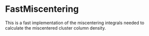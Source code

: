 # FastMiscentering
This is a fast implementation of the miscentering integrals needed to calculate the miscentered cluster column density.
